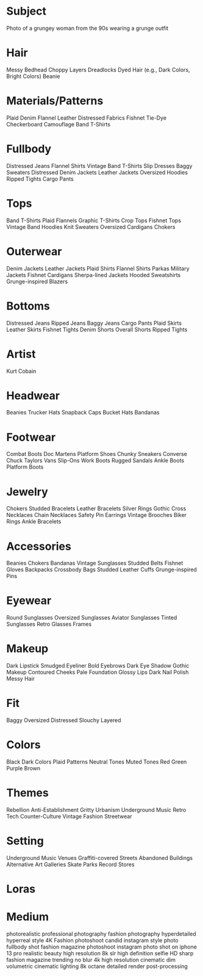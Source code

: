 # Subject
Photo of a grungey woman from the 90s wearing a grunge outfit

# Hair
Messy Bedhead
Choppy Layers
Dreadlocks
Dyed Hair (e.g., Dark Colors, Bright Colors)
Beanie

# Materials/Patterns
Plaid
Denim
Flannel
Leather
Distressed Fabrics
Fishnet
Tie-Dye
Checkerboard
Camouflage
Band T-Shirts

# Fullbody
Distressed Jeans
Flannel Shirts
Vintage Band T-Shirts
Slip Dresses
Baggy Sweaters
Distressed Denim Jackets
Leather Jackets
Oversized Hoodies
Ripped Tights
Cargo Pants

# Tops
Band T-Shirts
Plaid Flannels
Graphic T-Shirts
Crop Tops
Fishnet Tops
Vintage Band Hoodies
Knit Sweaters
Oversized Cardigans
Chokers

# Outerwear
Denim Jackets
Leather Jackets
Plaid Shirts
Flannel Shirts
Parkas
Military Jackets
Fishnet Cardigans
Sherpa-lined Jackets
Hooded Sweatshirts
Grunge-inspired Blazers

# Bottoms
Distressed Jeans
Ripped Jeans
Baggy Jeans
Cargo Pants
Plaid Skirts
Leather Skirts
Fishnet Tights
Denim Shorts
Overall Shorts
Ripped Tights

# Artist
Kurt Cobain

# Headwear
Beanies
Trucker Hats
Snapback Caps
Bucket Hats
Bandanas

# Footwear
Combat Boots
Doc Martens
Platform Shoes
Chunky Sneakers
Converse Chuck Taylors
Vans Slip-Ons
Work Boots
Rugged Sandals
Ankle Boots
Platform Boots

# Jewelry
Chokers
Studded Bracelets
Leather Bracelets
Silver Rings
Gothic Cross Necklaces
Chain Necklaces
Safety Pin Earrings
Vintage Brooches
Biker Rings
Ankle Bracelets

# Accessories
Beanies
Chokers
Bandanas
Vintage Sunglasses
Studded Belts
Fishnet Gloves
Backpacks
Crossbody Bags
Studded Leather Cuffs
Grunge-inspired Pins

# Eyewear
Round Sunglasses
Oversized Sunglasses
Aviator Sunglasses
Tinted Sunglasses
Retro Glasses Frames

# Makeup
Dark Lipstick
Smudged Eyeliner
Bold Eyebrows
Dark Eye Shadow
Gothic Makeup
Contoured Cheeks
Pale Foundation
Glossy Lips
Dark Nail Polish
Messy Hair

# Fit
Baggy
Oversized
Distressed
Slouchy
Layered

# Colors
Black
Dark Colors
Plaid Patterns
Neutral Tones
Muted Tones
Red
Green
Purple
Brown

# Themes
Rebellion
Anti-Establishment
Gritty Urbanism
Underground Music
Retro Tech
Counter-Culture
Vintage Fashion
Streetwear

# Setting
Underground Music Venues
Graffiti-covered Streets
Abandoned Buildings
Alternative Art Galleries
Skate Parks
Record Stores



# Loras

# Medium
photorealistic
professional photography
fashion photography
hyperdetailed
hyperreal style
4K
Fashion photoshoot
candid instagram style photo
fullbody shot
fashion magazine photoshoot
instagram photo
shot on iphone 13 pro
realistic beauty
high resolution
8k
slr
high definition
selfie
HD
sharp
fashion magazine trending
no blur
4k high resolution
cinematic
dim volumetric cinematic lighting
8k octane detailed render
post-processing